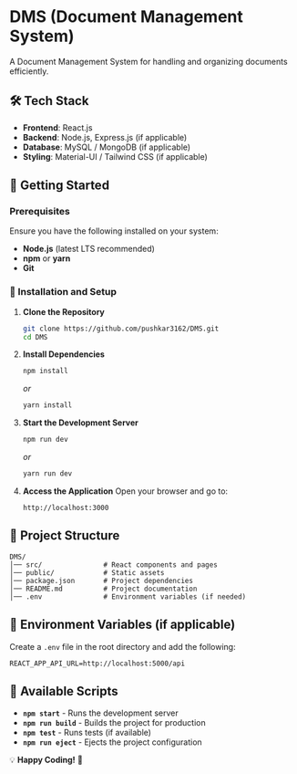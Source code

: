 # DMS (Document Management System)

A  Document Management System for handling and organizing documents efficiently.

## 🛠 Tech Stack

- **Frontend**: React.js  
- **Backend**: Node.js, Express.js (if applicable)  
- **Database**: MySQL / MongoDB (if applicable)  
- **Styling**: Material-UI / Tailwind CSS (if applicable)  

## 🚀 Getting Started

### Prerequisites

Ensure you have the following installed on your system:

- **Node.js** (latest LTS recommended)  
- **npm** or **yarn**  
- **Git**  

### 🔧 Installation and Setup

1. **Clone the Repository**
   ```sh
   git clone https://github.com/pushkar3162/DMS.git
   cd DMS
   ```

2. **Install Dependencies**
   ```sh
   npm install
   ```
   _or_
   ```sh
   yarn install
   ```

3. **Start the Development Server**
   ```sh
   npm run dev
   ```
   _or_
   ```sh
   yarn run dev
   ```

4. **Access the Application**
   Open your browser and go to:  
   ```
   http://localhost:3000
   ```

## 📂 Project Structure

```
DMS/
│── src/               # React components and pages
│── public/            # Static assets
│── package.json       # Project dependencies
│── README.md          # Project documentation
│── .env               # Environment variables (if needed)
```

## 📌 Environment Variables (if applicable)

Create a `.env` file in the root directory and add the following:

```
REACT_APP_API_URL=http://localhost:5000/api
```

## 💚 Available Scripts

- **`npm start`** - Runs the development server  
- **`npm run build`** - Builds the project for production  
- **`npm test`** - Runs tests (if available)  
- **`npm run eject`** - Ejects the project configuration  

  



💡 **Happy Coding!** 🚀  

